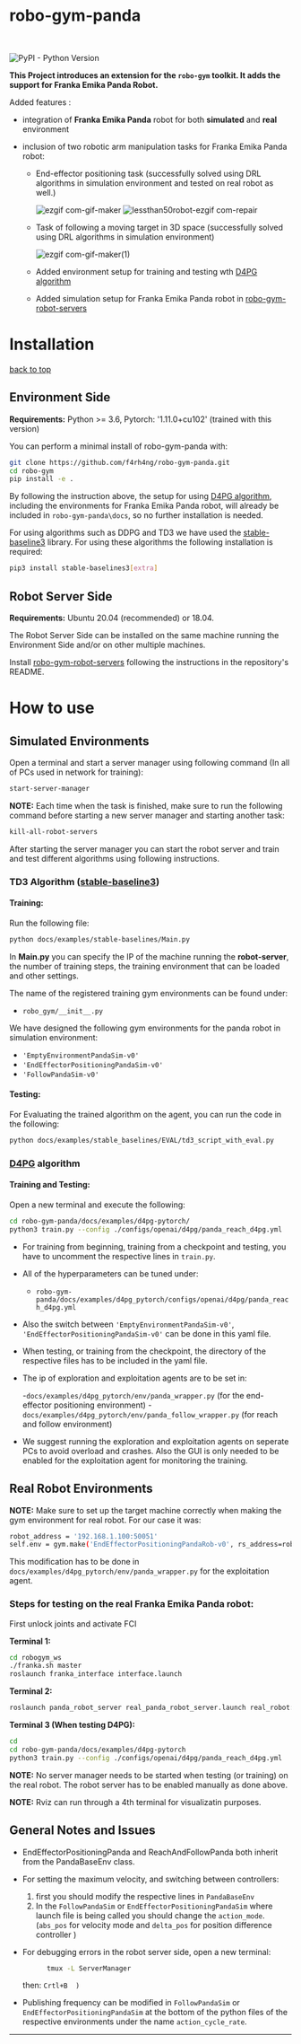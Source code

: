 <!-- omit in toc -->
# robo-gym-panda 

<br>

![PyPI - Python Version](https://img.shields.io/pypi/pyversions/robo-gym)


**This Project introduces an extension for the ``robo-gym`` toolkit. It adds the support for Franka Emika Panda Robot.**


Added features :

- integration of **Franka Emika Panda** robot for both **simulated** and **real** environment
- inclusion of two robotic arm manipulation tasks for Franka Emika Panda robot:

  - End-effector positioning task (successfully solved using DRL algorithms in simulation environment and tested on real robot as well.)

    ![ezgif com-gif-maker](https://github.com/f4rh4ng/robo-gym-panda/assets/89604072/d0b6d5a1-9122-4e1b-9ab0-505a37a5a47b)
    ![lessthan50robot-ezgif com-repair](https://github.com/f4rh4ng/robo-gym-panda/assets/89604072/e418f397-3589-4626-bcf3-986fa8d9e976)

  - Task of following a moving target in 3D space (successfully solved using DRL algorithms in simulation environment)

    ![ezgif com-gif-maker(1)](https://github.com/f4rh4ng/robo-gym-panda/assets/89604072/b328a398-50dc-41f2-8683-0f43f21f6085)

  - Added environment setup for training and testing wth [D4PG algorithm](https://github.com/schatty/oprl/tree/legacy_d4pg)
  - Added simulation setup for Franka Emika Panda robot in [robo-gym-robot-servers](https://github.com/f4rh4ng/robo-gym-robot-servers)

# Installation
[back to top](#robo-gym-panda)

<!-- omit in toc -->
## Environment Side
**Requirements:** Python >= 3.6, Pytorch: '1.11.0+cu102' (trained with this version)

You can perform a minimal install of robo-gym-panda with:

```bash
git clone https://github.com/f4rh4ng/robo-gym-panda.git
cd robo-gym
pip install -e .
```

By following the instruction above, the setup for using [D4PG algorithm](https://github.com/schatty/oprl/tree/legacy_d4pg), including the environments for Franka Emika Panda robot, will already be included in ``robo-gym-panda\docs``, so no further installation is needed.

For using algorithms such as DDPG and TD3 we have used the [stable-baseline3](https://github.com/DLR-RM/stable-baselines3) library. For using these algorithms the following installation is required:

```bash
pip3 install stable-baselines3[extra]
```
<!-- omit in toc -->
## Robot Server Side
**Requirements:** Ubuntu 20.04 (recommended) or 18.04.

The Robot Server Side can be installed on the same machine running the Environment Side
and/or on other multiple machines.

Install [robo-gym-robot-servers](https://github.com/f4rh4ng/robo-gym-robot-servers)
following the instructions in the repository's README.

# How to use

<!-- omit in toc -->
## Simulated Environments

Open a terminal and start a server manager using following command (In all of PCs used in network for training):

```sh
start-server-manager
```
**NOTE:** Each time when the task is finished, make sure to run the following command before starting a new server manager and starting another task:

```sh
kill-all-robot-servers
```
After starting the server manager you can start the robot server and train and test different algorithms using following instructions.

<!-- omit in toc -->
### TD3 Algorithm ([stable-baseline3](https://github.com/DLR-RM/stable-baselines3))
#### Training:
Run the following file:
```sh
python docs/examples/stable-baselines/Main.py
```

In **Main.py** you can specify the IP of the machine running the **robot-server**, the number of training steps, the training environment that can be loaded and other settings.

The name of the registered training gym environments can be found under:

- ``robo_gym/__init__.py``

We have designed the following gym environments for the panda robot in simulation environment:
- ``'EmptyEnvironmentPandaSim-v0'``
- ``'EndEffectorPositioningPandaSim-v0'``
- ``'FollowPandaSim-v0'``

#### Testing:
For Evaluating the trained algorithm on the agent, you can run the code in the following:

```sh
python docs/examples/stable_baselines/EVAL/td3_script_with_eval.py

```

<!-- omit in toc -->
### [D4PG](https://github.com/schatty/oprl/tree/legacy_d4pg) algorithm

#### Training and Testing:

Open a new terminal and execute the following:

```sh
cd robo-gym-panda/docs/examples/d4pg-pytorch/
python3 train.py --config ./configs/openai/d4pg/panda_reach_d4pg.yml
```
- For training from beginning, training from a checkpoint and testing, you have to uncomment the respective lines in ``train.py``.
- All of the hyperparameters can be tuned under: 
  - ``robo-gym-panda/docs/examples/d4pg_pytorch/configs/openai/d4pg/panda_reach_d4pg.yml``

- Also the switch between ``'EmptyEnvironmentPandaSim-v0'``, ``'EndEffectorPositioningPandaSim-v0'`` can be done in this yaml file.

- When testing, or training from the checkpoint, the directory of the respective files has to be included in the yaml file.

- The ip of exploration and exploitation agents are to be set in:

  -``docs/examples/d4pg_pytorch/env/panda_wrapper.py`` (for the end-effector positioning environment)
  -``docs/examples/d4pg_pytorch/env/panda_follow_wrapper.py`` (for reach and follow environment)

- We suggest running the exploration and exploitation agents on seperate PCs to avoid overload and crashes. Also the GUI is only needed to be enabled for the exploitation agent for monitoring the training.


<!-- omit in toc -->
## Real Robot Environments

**NOTE:** Make sure to set up the target machine correctly when making the gym environment for real robot. For our case it was:

```sh
robot_address = '192.168.1.100:50051'
self.env = gym.make('EndEffectorPositioningPandaRob-v0', rs_address=robot_address)
```
This modification has to be done in ``docs/examples/d4pg_pytorch/env/panda_wrapper.py`` for the exploitation agent.

### Steps for testing on the real Franka Emika Panda robot:

First unlock joints and activate FCI

**Terminal 1:**

```sh
cd robogym_ws
./franka.sh master
roslaunch franka_interface interface.launch 
```
**Terminal 2:**
```sh
roslaunch panda_robot_server real_panda_robot_server.launch real_robot:=true gui:=true reference_frame:=world max_velocity_scale_factor:=0.1 action_cycle_rate:=400 objects_controller:=true rs_mode:=1object n_objects:=1.0 object_0_frame:=target action_mode:=abs_pos
```
**Terminal 3 (When testing D4PG):**
```sh
cd
cd robo-gym-panda/docs/examples/d4pg-pytorch
python3 train.py --config ./configs/openai/d4pg/panda_reach_d4pg.yml 
```
**NOTE:** No server manager needs to be started when testing (or training) on the real robot. The robot server has to be enabled manually as done above.

**NOTE:** Rviz can run through a 4th terminal for visualizatin purposes.

## General Notes and Issues

- EndEffectorPositioningPanda and ReachAndFollowPanda both inherit from the PandaBaseEnv class.
- For setting the maximum velocity, and switching between controllers:
	1. first you should modify the respective lines in ``PandaBaseEnv``
	2. In the ``FollowPandaSim`` or ``EndEffectorPositioningPandaSim`` where launch file is being called you should change the ``action_mode``. (``abs_pos`` for velocity mode and ``delta_pos`` for position difference controller )

- For debugging errors in the robot server side, open a new terminal:
  ```sh
		tmux -L ServerManager
  ```
  then: ``Crtl+B  )``
- Publishing frequency can be modified in ``FollowPandaSim`` or ``EndEffectorPositioningPandaSim`` at the bottom of the python files of the respective environments under the name ``action_cycle_rate``.

----------------------------------------

